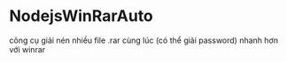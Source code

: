 # NodejsWinRarAuto
công cụ giải nén nhiều file .rar cùng lúc (có thể giải password) nhanh hơn với winrar
